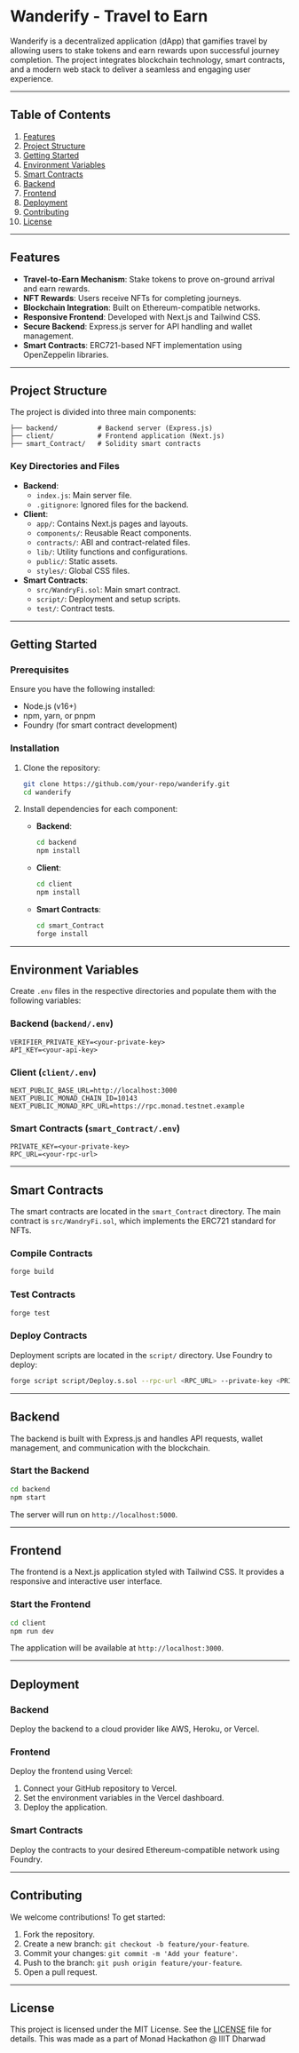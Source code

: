 # Wanderify - Travel to Earn

Wanderify is a decentralized application (dApp) that gamifies travel by allowing users to stake tokens and earn rewards upon successful journey completion. The project integrates blockchain technology, smart contracts, and a modern web stack to deliver a seamless and engaging user experience.

---

## Table of Contents

1. [Features](#features)
2. [Project Structure](#project-structure)
3. [Getting Started](#getting-started)
4. [Environment Variables](#environment-variables)
5. [Smart Contracts](#smart-contracts)
6. [Backend](#backend)
7. [Frontend](#frontend)
8. [Deployment](#deployment)
9. [Contributing](#contributing)
10. [License](#license)

---

## Features

- **Travel-to-Earn Mechanism**: Stake tokens to prove on-ground arrival and earn rewards.
- **NFT Rewards**: Users receive NFTs for completing journeys.
- **Blockchain Integration**: Built on Ethereum-compatible networks.
- **Responsive Frontend**: Developed with Next.js and Tailwind CSS.
- **Secure Backend**: Express.js server for API handling and wallet management.
- **Smart Contracts**: ERC721-based NFT implementation using OpenZeppelin libraries.

---

## Project Structure

The project is divided into three main components:

```
├── backend/          # Backend server (Express.js)
├── client/           # Frontend application (Next.js)
├── smart_Contract/   # Solidity smart contracts
```

### Key Directories and Files

- **Backend**:
  - `index.js`: Main server file.
  - `.gitignore`: Ignored files for the backend.
- **Client**:
  - `app/`: Contains Next.js pages and layouts.
  - `components/`: Reusable React components.
  - `contracts/`: ABI and contract-related files.
  - `lib/`: Utility functions and configurations.
  - `public/`: Static assets.
  - `styles/`: Global CSS files.
- **Smart Contracts**:
  - `src/WandryFi.sol`: Main smart contract.
  - `script/`: Deployment and setup scripts.
  - `test/`: Contract tests.

---

## Getting Started

### Prerequisites

Ensure you have the following installed:

- Node.js (v16+)
- npm, yarn, or pnpm
- Foundry (for smart contract development)

### Installation

1. Clone the repository:

   ```bash
   git clone https://github.com/your-repo/wanderify.git
   cd wanderify
   ```

2. Install dependencies for each component:

   - **Backend**:
     ```bash
     cd backend
     npm install
     ```

   - **Client**:
     ```bash
     cd client
     npm install
     ```

   - **Smart Contracts**:
     ```bash
     cd smart_Contract
     forge install
     ```

---

## Environment Variables

Create `.env` files in the respective directories and populate them with the following variables:

### Backend (`backend/.env`)

```env
VERIFIER_PRIVATE_KEY=<your-private-key>
API_KEY=<your-api-key>
```

### Client (`client/.env`)

```env
NEXT_PUBLIC_BASE_URL=http://localhost:3000
NEXT_PUBLIC_MONAD_CHAIN_ID=10143
NEXT_PUBLIC_MONAD_RPC_URL=https://rpc.monad.testnet.example
```

### Smart Contracts (`smart_Contract/.env`)

```env
PRIVATE_KEY=<your-private-key>
RPC_URL=<your-rpc-url>
```

---

## Smart Contracts

The smart contracts are located in the `smart_Contract` directory. The main contract is `src/WandryFi.sol`, which implements the ERC721 standard for NFTs.

### Compile Contracts

```bash
forge build
```

### Test Contracts

```bash
forge test
```

### Deploy Contracts

Deployment scripts are located in the `script/` directory. Use Foundry to deploy:

```bash
forge script script/Deploy.s.sol --rpc-url <RPC_URL> --private-key <PRIVATE_KEY> --broadcast
```

---

## Backend

The backend is built with Express.js and handles API requests, wallet management, and communication with the blockchain.

### Start the Backend

```bash
cd backend
npm start
```

The server will run on `http://localhost:5000`.

---

## Frontend

The frontend is a Next.js application styled with Tailwind CSS. It provides a responsive and interactive user interface.

### Start the Frontend

```bash
cd client
npm run dev
```

The application will be available at `http://localhost:3000`.

---

## Deployment

### Backend

Deploy the backend to a cloud provider like AWS, Heroku, or Vercel.

### Frontend

Deploy the frontend using Vercel:

1. Connect your GitHub repository to Vercel.
2. Set the environment variables in the Vercel dashboard.
3. Deploy the application.

### Smart Contracts

Deploy the contracts to your desired Ethereum-compatible network using Foundry.

---

## Contributing

We welcome contributions! To get started:

1. Fork the repository.
2. Create a new branch: `git checkout -b feature/your-feature`.
3. Commit your changes: `git commit -m 'Add your feature'`.
4. Push to the branch: `git push origin feature/your-feature`.
5. Open a pull request.

---

## License

This project is licensed under the MIT License. See the [LICENSE](LICENSE) file for details.
This was made as a part of Monad Hackathon @ IIIT Dharwad
